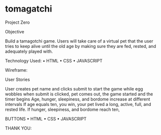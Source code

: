 # tomagatchi
Project Zero

Objective

Build a tamagotchi game. Users will take care of a virtual pet that the user tries to keep alive until the old age by making sure they are fed, rested, and adequately played with.

Technology Used:
• HTML
• CSS
• JAVASCRIPT

Wireframe:

User Stories

   User creates pet name and clicks submit to start the game while egg wobbles
   when submit is clicked, pet comes out, the game started and the timer begins
   Age, hunger, sleepiness, and bordome increase at different intervals
   If age equals ten, you win, your pet lived a long, active, full, and rested life.
   If hunger, sleepiness, and bordome reach ten, 
   
  BUTTONS
• HTML
• CSS
• JAVASCRIPT

THANK YOU:
